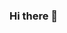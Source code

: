 ### Hi there 👋

<!--
**achuv37/achuv37** is a ✨ _special_ ✨ repository because its `README.md` (this file) appears on your GitHub profile.

Here are some about me: 

- 🔭 I’m a Full-Stack web developer and a passionate web application designer.
- 🌱 I’m currently gaining hands on experience developing interactive web applications.
- 👯 I’m looking to collaborate on ... React.js
- Skills: ... HTML, CSS, JavaScript, Bootstrap, Materialize CSS, Node.js, Express.js, SQL,Sequelize,MongoDB,Mongoose, React.js.
- 📫 Check out : ... [my portfolio](https://achuv37.github.io/react-portfolio-av/)
- You can find my Linkedin here: ... [Linkedin](http://linkedin.com/in/aswathy-venugopalapillai-46339414a)

-->
